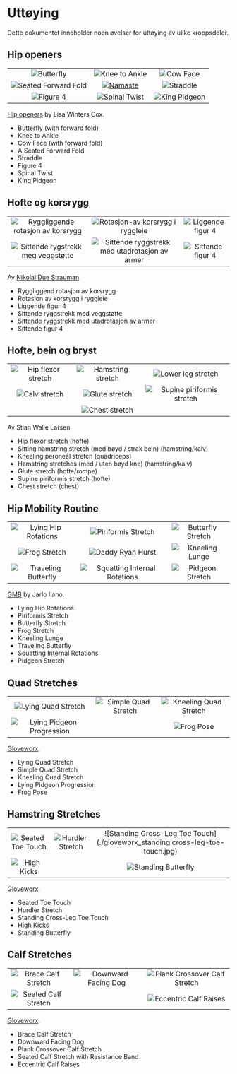 # Uttøying

Dette dokumentet inneholder noen øvelser for uttøying  av ulike kroppsdeler.

## Hip openers 

||||  
|:-:|:-:|:-:|  
|![Butterfly](./lisa-winters-cox_butterfly-2.png) | ![Knee to Ankle](./lisa-winters-cox_knee-to-ankle.png) | ![Cow Face](./lisa-winters-cox_cow-face.png)|  
|![Seated Forward Fold](./lisa-winters-cox_seated-forward-fold.png) | [![Namaste](./lisa-winters-cox_namaste.png)](https://www.youtube.com/watch?v=YxKq84cF6Eg&list=PLCNBOxsx5-HxSH4Aj2N8j-7MYCB0YySYV&index=4&t=0s) | ![Straddle](./lisa-winters-cox_straddle.png)|  
| ![Figure 4](./lisa-winters-cox_figure-4.png) | ![Spinal Twist](./lisa-winters-cox_spinal-twist.png) | ![King Pidgeon](./lisa-winters-cox_king-pidgeon.png) | 

[Hip openers](https://www.youtube.com/watch?v=YxKq84cF6Eg&list=PLCNBOxsx5-HxSH4Aj2N8j-7MYCB0YySYV&index=4&t=0s) by Lisa Winters Cox.

* Butterfly (with forward fold)  
* Knee to Ankle  
* Cow Face (with forward fold)  
* A Seated Forward Fold  
* Straddle  
* Figure 4  
* Spinal Twist  
* King Pidgeon  

## Hofte og korsrygg

||||  
|:-:|:-:|:-:|  
|![Ryggliggende rotasjon av korsrygg](./nikolai-due-strauman_rotasjon-korsrygg-1.jpg) | ![Rotasjon-av korsrygg i ryggleie](./nikolai-due-strauman_rotasjon-korsrygg-2.jpg) | ![Liggende figur 4](./nikolai-due-strauman_liggende-figur-4.jpg)|  
|![Sittende rygstrekk meg veggstøtte](./nikolai-due-strauman_ryggstrekk-vegg.jpg) | ![Sittende ryggstrekk med utadrotasjon av armer](./nikolai-due-strauman_ryggstrekk-armrotasjon.jpg) | ![Sittende figur 4](./nikolai-due-strauman_sittende-figur-4.jpg)|  

Av [Nikolai Due Strauman](nikolai-due-strauman_hofta-og-korsryggen.pdf)
* Ryggliggend rotasjon av korsrygg
* Rotasjon av korsrygg i ryggleie
* Liggende figur 4
* Sittende ryggstrekk med veggstøtte
* Sittende ryggstrekk med utadrotasjon av armer
* Sittende figur 4

## Hofte, bein og bryst

||||  
|:-:|:-:|:-:|  
|![Hip flexor stretch](./stian-walle-larsen_hip-flexor-stretch.jpg) | ![Hamstring stretch](./stian-walle-larsen_hamstring-stretch.jpg) | ![Lower leg stretch](./stian-walle-larsen_lower-leg-stretch.jpg)|  
|![Calv stretch](./stian-walle-larsen_calv-stretch.jpg) | ![Glute stretch](./stian-walle-larsen_glute-stretch.jpg) | ![Supine piriformis stretch](./stian-walle-larsen_supine-piriformis-stretch.jpg)|  
| | ![Chest stretch](./stian-walle-larsen_chest-stretch.jpg) | | 

Av Stian Walle Larsen
* Hip flexor stretch (hofte)  
* Sitting hamstring stretch (med bøyd / strak bein) (hamstring/kalv)  
* Kneeling peroneal stretch (quadriceps) 
* Hamstring stretches (med / uten bøyd kne) (hamstring/kalv)  
* Glute stretch (hofte/rompe) 
* Supine piriformis stretch (hofte)  
* Chest stretch (chest)

## Hip Mobility Routine

||||  
|:-:|:-:|:-:|  
|![Lying Hip Rotations](./jarlo-ilano_lying-hip-rotations.jpg) | ![Piriformis Stretch](./jarlo-ilano_piriformis-stretch.jpg) | ![Butterfly Stretch](./jarlo-ilano_butterfly-stretch.jpg)|  
|![Frog Stretch](./jarlo-ilano_frog-stretch.jpg) | ![Daddy Ryan Hurst](./jarlo-ilano_daddy-ryan-hurst.jpg) | ![Kneeling Lunge](./jarlo-ilano_kneeling-lunge.jpg)|  
|![Traveling Butterfly](./jarlo-ilano_traveling-butterfly.jpg) | ![Squatting Internal Rotations](./jarlo-ilano_squatting-internal-rotations.jpg) | ![Pidgeon Stretch](./jarlo-ilano_pidgeon-stretch.jpg)| 

[GMB](https://gmb.io/hip-mobility/) by Jarlo Ilano.

* Lying Hip Rotations  
* Piriformis Stretch  
* Butterfly Stretch  
* Frog Stretch  
* Kneeling Lunge  
* Traveling Butterfly
* Squatting Internal Rotations
* Pidgeon Stretch

## Quad Stretches 

||||  
|:-:|:-:|:-:|  
|![Lying Quad Stretch](./gloveworx_lying-quad-stretch.jpg) | ![Simple Quad Stretch](./gloveworx_simple-quad-stretch.jpg) | ![Kneeling Quad Stretch](./gloveworx_kneeling-quad-stretch.jpg)|  
|![Lying Pidgeon Progression](./gloveworx_lying-pidgeon-progression.jpg) | | ![Frog Pose](./gloveworx_grog-pose.jpg)|    

[Gloveworx](https://www.gloveworx.com/blog/quad-stretches-help-become-unstoppable/).

* Lying Quad Stretch  
* Simple Quad Stretch
* Kneeling Quad Stretch
* Lying Pidgeon Progression
* Frog Pose

## Hamstring Stretches 

||||  
|:-:|:-:|:-:|  
|![Seated Toe Touch](./gloveworx_seated-toe-touch.jpg) | ![Hurdler Stretch](./gloveworx_hurdler-stretch.jpg) | ![Standing Cross-Leg Toe Touch](./gloveworx_standing cross-leg-toe-touch.jpg)|  
|![High Kicks](./gloveworx_high-kicks.jpg) | | ![Standing Butterfly](./gloveworx_standing-butterfly.jpg)|  

[Gloveworx](https://www.gloveworx.com/blog/five-hamstring-stretches-become-unstoppable/).

* Seated Toe Touch
* Hurdler Stretch
* Standing Cross-Leg Toe Touch
* High Kicks
* Standing Butterfly

## Calf Stretches 

||||  
|:-:|:-:|:-:|  
|![Brace Calf Stretch](./gloveworx_brace-calf-stretch.jpg) | ![Downward Facing Dog](./gloveworx_downward-facing-dog.jpg) | ![Plank Crossover Calf Stretch](./gloveworx_crossover-calf-stretch.jpg)|  
|![Seated Calf Stretch](./gloveworx_seated-calf-stretch.jpg) | | ![Eccentric Calf Raises](./gloveworx_eccentric-calf-raises.jpg)|  

[Gloveworx](https://www.gloveworx.com/blog/5-calf-stretches-become-unstoppable/).

* Brace Calf Stretch  
* Downward Facing Dog  
* Plank Crossover Calf Stretch  
* Seated Calf Stretch with Resistance Band  
* Eccentric Calf Raises  
